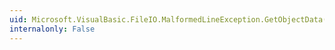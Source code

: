 ```yaml
---
uid: Microsoft.VisualBasic.FileIO.MalformedLineException.GetObjectData(System.Runtime.Serialization.SerializationInfo,System.Runtime.Serialization.StreamingContext)
internalonly: False
---
```

